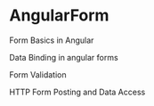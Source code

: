 # AngularForm

Form Basics in Angular

Data Binding in angular forms

Form Validation

HTTP Form Posting and Data Access
